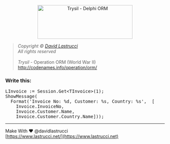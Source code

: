 <p align="center">
  <picture>
    <source media="(prefers-color-scheme: dark)" srcset="https://github.com/davidlastrucci/Trysil/blob/master/Docs/Trysil_Dark.png">
    <img img width="300" height="107" src="https://github.com/davidlastrucci/Trysil/blob/master/Docs/Trysil_Light.png" alt="Trysil - Delphi ORM" title="Trysil - Delphi ORM">
  </picture>
</p>

> *Copyright © [David Lastrucci](https://www.lastrucci.net/)*<br>
> *All rights reserved*<br>
> <br>
> *Trysil* - Operation ORM (World War II)<br>
> http://codenames.info/operation/orm/

### Write this:

<pre>
LInvoice := Session.Get&lt;TInvoice&gt;(1);  
ShowMessage(
  Format('Invoice No: %d, Customer: %s, Country: %s',  [
    Invoice.InvoiceNo,
    Invoice.Customer.Name,
    Invoice.Customer.Country.Name]));
</pre>

---

Make With ❤ @davidlastrucci<br>
[https://www.lastrucci.net/](https://www.lastrucci.net)
